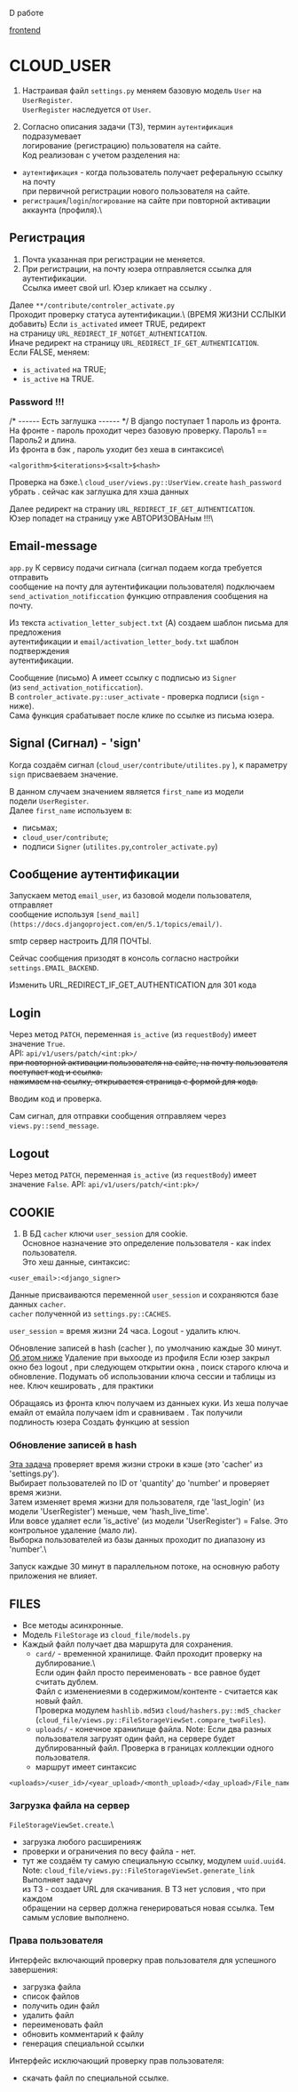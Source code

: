 D работе 

[frontend](https://github.com/Tryd0g0lik/cloud_frontend)

# CLOUD_USER
1. Настраивая файл `settings.py` меняем базовую модель `User` на `UserRegister`. \
`UserRegister` наследуется от `User`.

2. Согласно описания задачи (ТЗ), термин `аутентификация` подразумевает\
логирование (регистрацию) пользователя на сайте.\
Код реализован с учетом разделения на:
- `аутентификация` - когда пользователь получает реферальную ссылку на почту \
при первичной регистрации нового пользователя на сайте.
- `регистрация`/`login`/`логирование`  на сайте при повторной активации \
аккаунта (профиля).\


## Регистрация
1. Почта указанная при регистрации не меняется.
2. При регистрации, на почту юзера отправляется ссылка для \
аутентификации. \
Ссылка имеет свой url.
Юзер кликает на ссылку .

Далее `**/contribute/controler_activate.py`\
Проходит проверку статуса аутентификации.\ (ВРЕМЯ ЖИЗНИ ССЛЫКИ добавить)
Если `is_activated` имеет TRUE, редирект\
на страницу `URL_REDIRECT_IF_NOTGET_AUTHENTICATION`. \
Иначе редирект на страницу `URL_REDIRECT_IF_GET_AUTHENTICATION`.\
Если FALSE, меняем:
- `is_activated` на TRUE;
- `is_active` на TRUE.
### Password !!!
/* ------ Есть заглушка ------ */
В django поступает 1 пароль из фронта. \
На фронте - пароль проходит через базовую проверку. Пароль1 == Пароль2 и длина. \
Из фронта в бэк , пароль уходит без хеша в синтаксисе\
```code
<algorithm>$<iterations>$<salt>$<hash>
```
Проверка на бэке.\ 
`cloud_user/views.py::UserView.create` `hash_password` убрать . сейчас как заглушка для хэша данных 

Далее редирект на страниу `URL_REDIRECT_IF_GET_AUTHENTICATION`.\
Юзер попадет на страницу уже АВТОРИЗОВАНым !!!\

## Email-message
`app.py` К сервису подачи сигнала (сигнал подаем когда требуется отправить \
сообщение на почту для аутентификации пользователя) подключаем \
`send_activation_notificcation` функцию отправления сообщения на почту.

Из текста `activation_letter_subject.txt` (А) создаем шаблон письма для предложения \
аутентификации и `email/activation_letter_body.txt` шаблон подтверждения \
аутентификации.


Сообщение (письмо) А имеет ссылку с подписью из `Signer` \
(из `send_activation_notificcation`). \
В `controler_activate.py::user_activate` - проверка подписи (`sign` - ниже). \
Сама функция срабатывает после клике по ссылке из письма юзера.

## Signal (Сигнал) - 'sign' 
Когда создаём сигнал (`cloud_user/contribute/utilites.py` ), к параметру \
`sign` присваеваем значение. 

В данном случаем значением является `first_name` из модели \
подели `UserRegister`. \
Далее `first_name`  используем в:
- письмах;
- `cloud_user/contribute`;
- подписи `Signer` (`utilites.py`,`controler_activate.py`) 

## Сообщение аутентификации

Запускаем метод `email_user`, из базовой модели пользователя, отправляет\
сообщение используя `[send_mail](https://docs.djangoproject.com/en/5.1/topics/email/)`.

smtp сервер настроить ДЛЯ ПОЧТЫ.

Сейчас сообщения призодят в консоль согласно настройки `settings.EMAIL_BACKEND`.


Изменить URL_REDIRECT_IF_GET_AUTHENTICATION для 301 кода

## Login
Через метод `PATCH`, переменная `is_active` (из `requestBody`) имеет \
значение `True`. \
API: `api/v1/users/patch/<int:pk>/` \
<strike>при повторной активации пользователя на сайте, на почту пользователя</strike> \
<strike>поступает код и ссылка.</strike> \
<strike>нажимаем на ссылку, открывается страница с формой для кода.</strike>

Вводим код и проверка. 


Сам сигнал, для отправки сообщения отправляем через \
`views.py::send_message`.  
## Logout
Через метод `PATCH`, переменная `is_active` (из `requestBody`) имеет \
значение `False`. 
API: `api/v1/users/patch/<int:pk>/`
## COOKIE
1. В БД `cacher` ключи `user_session` для cookie.\
Основное назначение это определение пользователя - как index пользователя. \
Это хеш данные, синтаксис:   
```code
<user_email>:<django_signer>
```
Данные присваиваются переменной `user_session` и сохраняются базе данных `cacher`. \
`cacher` полученной из `settings.py::CACHES`.

`user_session` = время жизни 24 часа.
Logout - удалить ключ.

Обновление записей в hash (cacher ), по умолчанию каждые 30 минут. [Об этом ниже](#обновление-записей-в-hash)
Удаление при выхооде из профиля
    Если юзер закрыл окно без logout , при следующем открытии окна , поиск старого ключа и обновление.
    Подумать об использовании ключа сессии и таблицы из нее.
    Ключ кешировать , для практики

Обращаясь из фронта ключ получаем из данныех куки. 
Из хеша получае  емайл
от емайла получаем idm и сравниваем . Так получили подлиность юзера
Создать функцию at session 

### Обновление записей в hash
[Эта задача](cloud_user/tasks.py) проверяет время жизни строки в кэше (это 'cacher' из 'settings.py').\
Выбирает пользователей по ID от 'quantity' до 'number' и проверяет время жизни.\
Затем изменяет время жизни для пользователя, где 'last_login' (из модели 'UserRegister') меньше, чем 'hash_live_time'.\
Или вовсе удаляет если 'is_active' (из модели 'UserRegister') = False. Это \
контрольное удаление (мало ли).  
Выборка пользователей из базы данных проходит по диапазону из 'number'.\

Запуск каждые 30 минут в параллельном потоке, на основную работу приложения не влияет.


## FILES
- Все методы асинхронные.
- Модель `FileStorage` из `cloud_file/models.py`
- Каждый файл получает два маршрута для сохранения.
    - `card/` - временной хранилище. Файл проходит проверку на дублирование.\  
Если один файл просто переименовать - все равное будет считать дублем.\
Файл с изменениеями в содержимом/контенте - считается как новый файл.\
Проверка модулем `hashlib.md5`из `cloud/hashers.py::md5_chacker` \
(`cloud_file/views.py::FileStorageViewSet.compare_twoFiles`).  
    - `uploads/` - конечное хранилище файла.
Note: Если два разных пользователя загрузят один файл, на сервере 
будет дублированный файл. Проверка в границах коллекции одного пользователя.
    - маршрут имеет синтаксис
```code
<uploads>/<user_id>/<year_upload>/<month_upload>/<day_upload>/File_name.now
```
### Загрузка файла на сервер
`FileStorageViewSet.create`.\
- загрузка любого расширенияж
- проверки и ограничения по весу файла - нет.
- тут же создаём ту самую специальную ссылку, модулем `uuid.uuid4`.  
Note: `cloud_file/views.py::FileStorageViewSet.generate_link` Выполняет задачу \
из ТЗ - создает URL для скачивания. В ТЗ нет условия , что при каждом \
обращении на сервер должна генерироваться новая ссылка. Тем самым условие выполнено.

### Права пользователя

Интерфейс включающий проверку прав пользователя для успешного завершения:
- загрузка файла
- список файлов
- получить один файл
- удалить файл
- переименовать файл
- обновить комментарий к файлу
- генерация специальной ссылки
    
Интерфейс исключающий проверку прав пользователя:
- скачать файл по специальной ссылке.


